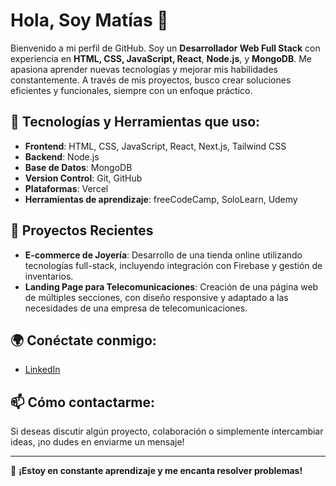 # Hola, Soy Matías 👋

Bienvenido a mi perfil de GitHub. Soy un **Desarrollador Web Full Stack** con experiencia en **HTML, CSS, JavaScript, React**, **Node.js**, y **MongoDB**. Me apasiona aprender nuevas tecnologías y mejorar mis habilidades constantemente. A través de mis proyectos, busco crear soluciones eficientes y funcionales, siempre con un enfoque práctico.

## 🌱 Tecnologías y Herramientas que uso:
- **Frontend**: HTML, CSS, JavaScript, React, Next.js, Tailwind CSS
- **Backend**: Node.js
- **Base de Datos**: MongoDB
- **Version Control**: Git, GitHub
- **Plataformas**: Vercel
- **Herramientas de aprendizaje**: freeCodeCamp, SoloLearn, Udemy

## 🚀 Proyectos Recientes
- **E-commerce de Joyería**: Desarrollo de una tienda online utilizando tecnologías full-stack, incluyendo integración con Firebase y gestión de inventarios.
- **Landing Page para Telecomunicaciones**: Creación de una página web de múltiples secciones, con diseño responsive y adaptado a las necesidades de una empresa de telecomunicaciones.
  
## 🌍 Conéctate conmigo:
- [LinkedIn](https://www.linkedin.com/in/ghersinichmatias/)

## 📫 Cómo contactarme:
Si deseas discutir algún proyecto, colaboración o simplemente intercambiar ideas, ¡no dudes en enviarme un mensaje!

---

🔧 **¡Estoy en constante aprendizaje y me encanta resolver problemas!**
